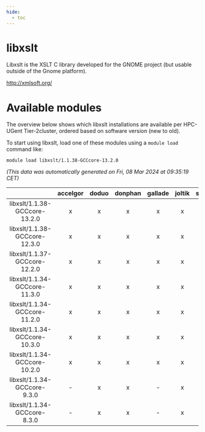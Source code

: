 ```yaml
---
hide:
  - toc
---
```


libxslt
=======


Libxslt is the XSLT C library developed for the GNOME project (but usable outside of the Gnome platform).

http://xmlsoft.org/
# Available modules


The overview below shows which libxslt installations are available per HPC-UGent Tier-2cluster, ordered based on software version (new to old).

To start using libxslt, load one of these modules using a `module load` command like:

```shell
module load libxslt/1.1.38-GCCcore-13.2.0
```

*(This data was automatically generated on Fri, 08 Mar 2024 at 09:35:19 CET)*  

| |accelgor|doduo|donphan|gallade|joltik|skitty|
| :---: | :---: | :---: | :---: | :---: | :---: | :---: |
|libxslt/1.1.38-GCCcore-13.2.0|x|x|x|x|x|x|
|libxslt/1.1.38-GCCcore-12.3.0|x|x|x|x|x|x|
|libxslt/1.1.37-GCCcore-12.2.0|x|x|x|x|x|x|
|libxslt/1.1.34-GCCcore-11.3.0|x|x|x|x|x|x|
|libxslt/1.1.34-GCCcore-11.2.0|x|x|x|x|x|x|
|libxslt/1.1.34-GCCcore-10.3.0|x|x|x|x|x|x|
|libxslt/1.1.34-GCCcore-10.2.0|x|x|x|x|x|x|
|libxslt/1.1.34-GCCcore-9.3.0|-|x|x|-|x|x|
|libxslt/1.1.34-GCCcore-8.3.0|-|x|x|-|x|x|
